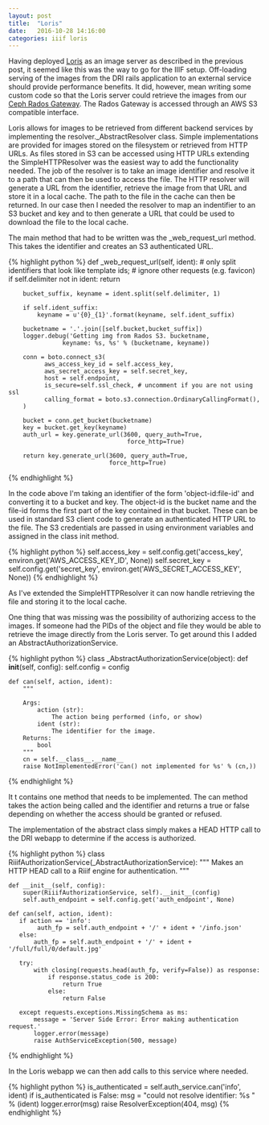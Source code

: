 ```yaml
---
layout: post
title:  "Loris"
date:   2016-10-28 14:16:00
categories: iiif loris
---
```


Having deployed [Loris][loris] as an image server as described in the previous post, it seemed like this
was the way to go for the IIIF setup. Off-loading serving of the images from the DRI rails application
to an external service should provide performance benefits. It did, however, mean writing some custom 
code so that the Loris server could retrieve the images from our [Ceph Rados Gateway][rados]. 
The Rados Gateway is accessed through an AWS S3 compatible interface.

Loris allows for images to be retrieved from different backend services by implementing the resolver._AbstractResolver class.
Simple implementations are provided for images stored on the filesystem or retrieved from HTTP URLs. As files stored in S3 can be 
accessed using HTTP URLs extending the SimpleHTTPResolver was the easiest way to add the functionality needed. The job of the 
resolver is to take an image identifier and resolve it to a path that can then be used to access the file. The HTTP resolver
will generate a URL from the identifier, retrieve the image from that URL and store it in a local cache. The path to the 
file in the cache can then be returned. In our case then I needed the resolver to map an indentifier to an S3 bucket and key
and to then generate a URL that could be used to download the file to the local cache.

The main method that had to be written was the _web_request_url method. This takes the identifier and creates an S3 authenticated URL.

{% highlight python %}
def _web_request_url(self, ident):
        # only split identifiers that look like template ids;
        # ignore other requests (e.g. favicon)
        if self.delimiter not in ident:
            return

        bucket_suffix, keyname = ident.split(self.delimiter, 1)

        if self.ident_suffix:
            keyname = u'{0}_{1}'.format(keyname, self.ident_suffix)

        bucketname = '.'.join([self.bucket,bucket_suffix])
        logger.debug('Getting img from Rados S3. bucketname, 
                   keyname: %s, %s' % (bucketname, keyname))

        conn = boto.connect_s3(
              aws_access_key_id = self.access_key,
              aws_secret_access_key = self.secret_key,
              host = self.endpoint,
              is_secure=self.ssl_check, # uncomment if you are not using ssl
              calling_format = boto.s3.connection.OrdinaryCallingFormat(),
        )

        bucket = conn.get_bucket(bucketname)
        key = bucket.get_key(keyname)
        auth_url = key.generate_url(3600, query_auth=True, 
                                     force_http=True)

        return key.generate_url(3600, query_auth=True, 
                                force_http=True)
{% endhighlight %}

In the code above I'm taking an identifier of the form 'object-id:file-id' and converting it to a bucket and key. The object-id is the bucket
name and the file-id forms the first part of the key contained in that bucket. These can be used in standard S3 client code to 
generate an authenticated HTTP URL to the file. The S3 credentials are passed in using environment variables and assigned in the class
init method.

{% highlight python %}
self.access_key = self.config.get('access_key', 
      environ.get('AWS_ACCESS_KEY_ID', None))
self.secret_key = self.config.get('secret_key', 
      environ.get('AWS_SECRET_ACCESS_KEY', None))
{% endhighlight %}

As I've extended the SimpleHTTPResolver it can now handle retrieving the file and storing it to the local cache.

One thing that was missing was the possibility of authorizing access to the images. If someone had the PIDs of the object and file
they would be able to retrieve the image directly from the Loris server. To get around this I added an AbstractAuthorizationService.

{% highlight python %}
class _AbstractAuthorizationService(object):
    def __init__(self, config):
        self.config = config

    def can(self, action, ident):
        """

        Args:
            action (str):
                The action being performed (info, or show)
            ident (str):
                The identifier for the image.
        Returns:
            bool
        """
        cn = self.__class__.__name__
        raise NotImplementedError('can() not implemented for %s' % (cn,))
{% endhighlight %}

It t contains one method that needs to be implemented. The can method takes the action being called and the identifier and
returns a true or false depending on whether the access should be granted or refused.

The implementation of the abstract class simply makes a HEAD HTTP call to the DRI webapp to determine if the access is authorized.

{% highlight python %}
class RiiifAuthorizationService(_AbstractAuthorizationService):
    """
    Makes an HTTP HEAD call to a Riiif engine for authentication.
    """

    def __init__(self, config):
        super(RiiifAuthorizationService, self).__init__(config)
        self.auth_endpoint = self.config.get('auth_endpoint', None)

    def can(self, action, ident):
       if action == 'info':
            auth_fp = self.auth_endpoint + '/' + ident + '/info.json'
       else:
           auth_fp = self.auth_endpoint + '/' + ident + '/full/full/0/default.jpg'

       try:
           with closing(requests.head(auth_fp, verify=False)) as response:
               if response.status_code is 200:
                   return True
               else:
                   return False

       except requests.exceptions.MissingSchema as ms:
           message = 'Server Side Error: Error making authentication request.'
           logger.error(message)
           raise AuthServiceException(500, message)
{% endhighlight %}

In the Loris webapp we can then add calls to this service where needed.

{% highlight python %}
is_authenticated = self.auth_service.can('info', ident)
if is_authenticated is False:
   msg = "could not resolve identifier: %s " % (ident)
   logger.error(msg)
   raise ResolverException(404, msg)
{% endhighlight %}

[rados]:             http://docs.ceph.com/docs/jewel/radosgw/
[iiif]:              http://iiif.io/
[riiif]:             https://github.com/curationexperts/riiif
[loris]:             https://github.com/loris-imageserver/loris
[loris-install]:     http://doc.biblissima-condorcet.fr/loris-setup-guide-ubuntu-debian
